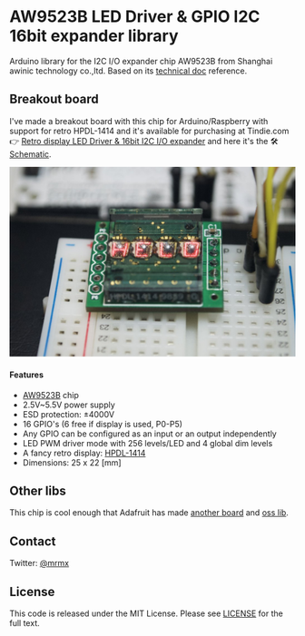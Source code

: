 AW9523B LED Driver & GPIO I2C 16bit expander library
========================================================

Arduino library for the I2C I/O expander chip AW9523B
from Shanghai awinic technology co.,ltd. Based on its [technical doc](https://www.alldatasheet.com/datasheet-pdf/pdf/1148542/AWINIC/AW9523B.html) reference.

Breakout board
---------------
I've made a breakout board with this chip for Arduino/Raspberry with support for retro HPDL-1414 and it's available for purchasing at Tindie.com 👉 [Retro display LED Driver & 16bit I2C I/O expander](https://www.tindie.com/products/mrmx/retro-display-led-driver-16bit-i2c-io-expander/) and here it's the 🛠 [Schematic](hw/Schematic_AW9523B_DL1414-I2C.png).

![AW9523B HPDL-1414 Breakout board](img/AW9523B_HPDL-1414.jpg)

#### Features
- [AW9523B](https://www.alldatasheet.com/datasheet-pdf/pdf/1148542/AWINIC/AW9523B.html) chip
- 2.5V~5.5V power supply
- ESD protection: ±4000V
- 16 GPIO's (6 free if display is used, P0-P5)
- Any GPIO can be configured as an input or an output independently
- LED PWM driver mode with 256 levels/LED and 4 global dim levels
- A fancy retro display: [HPDL-1414](https://pdf1.alldatasheet.com/datasheet-pdf/view/64705/HP/HPDL1414.html)
- Dimensions: 25 x 22 [mm]

Other libs
---------------
This chip is cool enough that Adafruit has made [another board](https://learn.adafruit.com/adafruit-aw9523-gpio-expander-and-led-driver) and [oss lib](https://github.com/adafruit/Adafruit_AW9523).

Contact
---------------
Twitter: [@mrmx](https//twitter.com/mrmx)

License
---------------

This code is released under the MIT License. Please see [LICENSE](LICENSE) for the full text.
